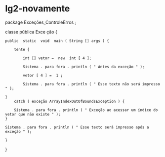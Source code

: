 # lg2-novamente

package  Exceções_ControleErros ;

 classe  pública Exce ção {

	public  static  void  main ( String [] args ) {
		
		tente {
			
			int [] vetor =  new  int [ 4 ];
			
			Sistema . para fora . println ( " Antes da exceção " );

			vetor [ 4 ] =  1 ;
			
			Sistema . para fora . println ( " Esse texto não será impresso " );	
	
	} 
		catch ( exceção ArrayIndexOutOfBoundsException ) {
		
		Sistema . para fora . println ( " Exceção ao acessar um índice do vetor que não existe " );
	}
	
	Sistema . para fora . println ( " Esse texto será impresso após a exceção " );

    }
}
